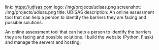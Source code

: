 link: https://udisas.com
logo: /img/projects/udisas.png
screenshot: /img/projects/udisas.png
title: UDISAS
description: An online assessment tool that can help a person to identify the barriers they are facing and possible solutions.

An online assessment tool that can help a person to identify the barriers they
are facing and possible solutions. I build the website (Python, Flask) and
manage the servers and hosting.
